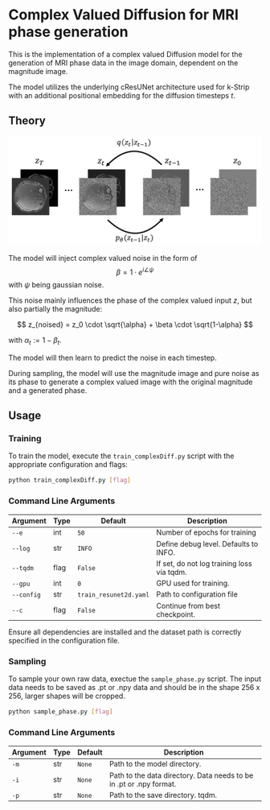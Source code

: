 # Complex Valued Diffusion for MRI phase generation

This is the implementation of a complex valued Diffusion model for the generation of MRI phase data in the image domain, dependent on the magnitude image. 

The model utilizes the underlying cResUNet architecture used for k-Strip with an additional positional embedding for the diffusion timesteps _t_.

## Theory

![Figure 2: Complex Valued Diffusion](../Figures/diffusion.png)

The model will inject complex valued noise in the form of
$$\beta = 1 \cdot e^{i \angle\psi}$$
with $\psi$ being gaussian noise. 

This noise mainly influences the phase of the complex valued input $z$, but also partially the magnitude:

$$
z_{noised} = z_0 \cdot \sqrt{\alpha} + \beta \cdot \sqrt{1-\alpha} 
$$

with $\alpha_t:=1-\beta_t$.

The model will then learn to predict the noise in each timestep.

During sampling, the model will use the magnitude image and pure noise as its phase to generate a complex valued image with the original magnitude and a generated phase.

## Usage
### Training
To train the model, execute the `train_complexDiff.py` script with the appropriate configuration and flags:

```bash
python train_complexDiff.py [flag]
```
### Command Line Arguments

| Argument            | Type | Default               | Description                                             |
|---------------------|------|-----------------------|---------------------------------------------------------|
| `--e`               | int  | `50`                  | Number of epochs for training                           |
| `--log`             | str  | `INFO`                | Define debug level. Defaults to INFO.                   |
| `--tqdm`            | flag | `False`               | If set, do not log training loss via tqdm.              |
| `--gpu`             | int  | `0`                   | GPU used for training.                                  |
| `--config`          | str  | `train_resunet2d.yaml`| Path to configuration file                              |
| `--c`               | flag | `False`               | Continue from best checkpoint.                          |


Ensure all dependencies are installed and the dataset path is correctly specified in the configuration file.

### Sampling

To sample your own raw data, exectue the `sample_phase.py` script. The input data needs to be saved as .pt or .npy data and should be in the shape 256 x 256, larger shapes will be cropped.

```bash
python sample_phase.py [flag]
```

### Command Line Arguments

| Argument            | Type | Default               | Description                                             |
|---------------------|------|-----------------------|---------------------------------------------------------|
| `-m`                | str  | `None`                | Path to the model directory.                            |
| `-i`                | str  | `None`                | Path to the data directory. Data needs to be in .pt or .npy format.  |
| `-p`                | str  | `None`                | Path to the save directory. tqdm.              |


